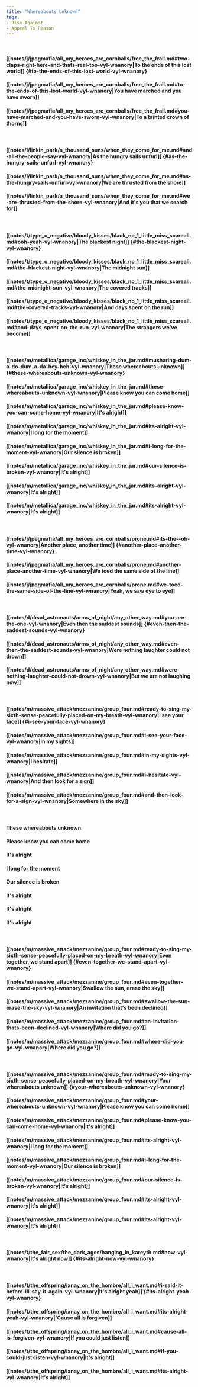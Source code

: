 ```yaml
---
title: "Whereabouts Unknown"
tags:
- Rise Against
- Appeal To Reason
---
```

&nbsp;
#### [[notes/j/jpegmafia/all_my_heroes_are_cornballs/free_the_frail.md#two-claps-right-here-and-thats-real-too-vyl-wnanory|To the ends of this lost world]] {#to-the-ends-of-this-lost-world-vyl-wnanory}
#### [[notes/j/jpegmafia/all_my_heroes_are_cornballs/free_the_frail.md#to-the-ends-of-this-lost-world-vyl-wnanory|You have marched and you have sworn]]
#### [[notes/j/jpegmafia/all_my_heroes_are_cornballs/free_the_frail.md#you-have-marched-and-you-have-sworn-vyl-wnanory|To a tainted crown of thorns]]
&nbsp;
#### [[notes/l/linkin_park/a_thousand_suns/when_they_come_for_me.md#and-all-the-people-say-vyl-wnanory|As the hungry sails unfurl]] {#as-the-hungry-sails-unfurl-vyl-wnanory}
#### [[notes/l/linkin_park/a_thousand_suns/when_they_come_for_me.md#as-the-hungry-sails-unfurl-vyl-wnanory|We are thrusted from the shore]]
#### [[notes/l/linkin_park/a_thousand_suns/when_they_come_for_me.md#we-are-thrusted-from-the-shore-vyl-wnanory|And it's you that we search for]]
&nbsp;
#### [[notes/t/type_o_negative/bloody_kisses/black_no_1_little_miss_scareall.md#ooh-yeah-vyl-wnanory|The blackest night]] {#the-blackest-night-vyl-wnanory}
#### [[notes/t/type_o_negative/bloody_kisses/black_no_1_little_miss_scareall.md#the-blackest-night-vyl-wnanory|The midnight sun]]
#### [[notes/t/type_o_negative/bloody_kisses/black_no_1_little_miss_scareall.md#the-midnight-sun-vyl-wnanory|The covered tracks]]
#### [[notes/t/type_o_negative/bloody_kisses/black_no_1_little_miss_scareall.md#the-covered-tracks-vyl-wnanory|And days spent on the run]]
#### [[notes/t/type_o_negative/bloody_kisses/black_no_1_little_miss_scareall.md#and-days-spent-on-the-run-vyl-wnanory|The strangers we've become]]
&nbsp;
#### [[notes/m/metallica/garage_inc/whiskey_in_the_jar.md#musharing-dum-a-do-dum-a-da-hey-heh-vyl-wnanory|These whereabouts unknown]] {#these-whereabouts-unknown-vyl-wnanory}
#### [[notes/m/metallica/garage_inc/whiskey_in_the_jar.md#these-whereabouts-unknown-vyl-wnanory|Please know you can come home]]
#### [[notes/m/metallica/garage_inc/whiskey_in_the_jar.md#please-know-you-can-come-home-vyl-wnanory|It's alright]]
#### [[notes/m/metallica/garage_inc/whiskey_in_the_jar.md#its-alright-vyl-wnanory|I long for the moment]]
#### [[notes/m/metallica/garage_inc/whiskey_in_the_jar.md#i-long-for-the-moment-vyl-wnanory|Our silence is broken]]
#### [[notes/m/metallica/garage_inc/whiskey_in_the_jar.md#our-silence-is-broken-vyl-wnanory|It's alright]]
#### [[notes/m/metallica/garage_inc/whiskey_in_the_jar.md#its-alright-vyl-wnanory|It's alright]]
#### [[notes/m/metallica/garage_inc/whiskey_in_the_jar.md#its-alright-vyl-wnanory|It's alright]]
&nbsp;
#### [[notes/j/jpegmafia/all_my_heroes_are_cornballs/prone.md#its-the--oh-vyl-wnanory|Another place, another time]] {#another-place-another-time-vyl-wnanory}
#### [[notes/j/jpegmafia/all_my_heroes_are_cornballs/prone.md#another-place-another-time-vyl-wnanory|We toed the same side of the line]]
#### [[notes/j/jpegmafia/all_my_heroes_are_cornballs/prone.md#we-toed-the-same-side-of-the-line-vyl-wnanory|Yeah, we saw eye to eye]]
&nbsp;
#### [[notes/d/dead_astronauts/arms_of_night/any_other_way.md#you-are-the-one-vyl-wnanory|Even then the saddest sounds]] {#even-then-the-saddest-sounds-vyl-wnanory}
#### [[notes/d/dead_astronauts/arms_of_night/any_other_way.md#even-then-the-saddest-sounds-vyl-wnanory|Were nothing laughter could not drown]]
#### [[notes/d/dead_astronauts/arms_of_night/any_other_way.md#were-nothing-laughter-could-not-drown-vyl-wnanory|But we are not laughing now]]
&nbsp;
#### [[notes/m/massive_attack/mezzanine/group_four.md#ready-to-sing-my-sixth-sense-peacefully-placed-on-my-breath-vyl-wnanory|I see your face]] {#i-see-your-face-vyl-wnanory}
#### [[notes/m/massive_attack/mezzanine/group_four.md#i-see-your-face-vyl-wnanory|In my sights]]
#### [[notes/m/massive_attack/mezzanine/group_four.md#in-my-sights-vyl-wnanory|I hesitate]]
#### [[notes/m/massive_attack/mezzanine/group_four.md#i-hesitate-vyl-wnanory|And then look for a sign]]
#### [[notes/m/massive_attack/mezzanine/group_four.md#and-then-look-for-a-sign-vyl-wnanory|Somewhere in the sky]]
&nbsp;
#### These whereabouts unknown
#### Please know you can come home
#### It's alright
#### I long for the moment
#### Our silence is broken
#### It's alright
#### It's alright
#### It's alright
&nbsp;
#### [[notes/m/massive_attack/mezzanine/group_four.md#ready-to-sing-my-sixth-sense-peacefully-placed-on-my-breath-vyl-wnanory|Even together, we stand apart]] {#even-together-we-stand-apart-vyl-wnanory}
#### [[notes/m/massive_attack/mezzanine/group_four.md#even-together-we-stand-apart-vyl-wnanory|Swallow the sun, erase the sky]]
#### [[notes/m/massive_attack/mezzanine/group_four.md#swallow-the-sun-erase-the-sky-vyl-wnanory|An invitation that's been declined]]
#### [[notes/m/massive_attack/mezzanine/group_four.md#an-invitation-thats-been-declined-vyl-wnanory|Where did you go?]]
#### [[notes/m/massive_attack/mezzanine/group_four.md#where-did-you-go-vyl-wnanory|Where did you go?]]
&nbsp;
#### [[notes/m/massive_attack/mezzanine/group_four.md#ready-to-sing-my-sixth-sense-peacefully-placed-on-my-breath-vyl-wnanory|Your whereabouts unknown]] {#your-whereabouts-unknown-vyl-wnanory}
#### [[notes/m/massive_attack/mezzanine/group_four.md#your-whereabouts-unknown-vyl-wnanory|Please know you can come home]]
#### [[notes/m/massive_attack/mezzanine/group_four.md#please-know-you-can-come-home-vyl-wnanory|It's alright]]
#### [[notes/m/massive_attack/mezzanine/group_four.md#its-alright-vyl-wnanory|I long for the moment]]
#### [[notes/m/massive_attack/mezzanine/group_four.md#i-long-for-the-moment-vyl-wnanory|Our silence is broken]]
#### [[notes/m/massive_attack/mezzanine/group_four.md#our-silence-is-broken-vyl-wnanory|It's alright]]
#### [[notes/m/massive_attack/mezzanine/group_four.md#its-alright-vyl-wnanory|It's alright]]
#### [[notes/m/massive_attack/mezzanine/group_four.md#its-alright-vyl-wnanory|It's alright]]
&nbsp;
#### [[notes/t/the_fair_sex/the_dark_ages/hanging_in_kareyth.md#now-vyl-wnanory|It's alright now]] {#its-alright-now-vyl-wnanory}
&nbsp;
#### [[notes/t/the_offspring/ixnay_on_the_hombre/all_i_want.md#i-said-it-before-ill-say-it-again-vyl-wnanory|It's alright yeah]] {#its-alright-yeah-vyl-wnanory}
#### [[notes/t/the_offspring/ixnay_on_the_hombre/all_i_want.md#its-alright-yeah-vyl-wnanory|'Cause all is forgiven]]
#### [[notes/t/the_offspring/ixnay_on_the_hombre/all_i_want.md#cause-all-is-forgiven-vyl-wnanory|If you could just listen]]
#### [[notes/t/the_offspring/ixnay_on_the_hombre/all_i_want.md#if-you-could-just-listen-vyl-wnanory|It's alright]]
#### [[notes/t/the_offspring/ixnay_on_the_hombre/all_i_want.md#its-alright-vyl-wnanory|It's alright]]
